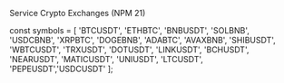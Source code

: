 Service Crypto Exchanges (NPM 21)



const symbols = [
'BTCUSDT', 'ETHBTC', 'BNBUSDT', 'SOLBNB', 'USDCBNB', 'XRPBTC', 'DOGEBNB',
'ADABTC', 'AVAXBNB', 'SHIBUSDT', 'WBTCUSDT', 'TRXUSDT', 'DOTUSDT', 'LINKUSDT',
'BCHUSDT', 'NEARUSDT', 'MATICUSDT', 'UNIUSDT', 'LTCUSDT', 'PEPEUSDT','USDCUSDT'
];
